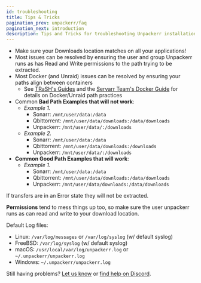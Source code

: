 ```yaml
---
id: troubleshooting
title: Tips & Tricks
pagination_prev: unpackerr/faq
pagination_next: introduction
description: Tips and Tricks for troubleshooting Unpackerr installations.
---
```


- Make sure your Downloads location matches on all your applications!
- Most issues can be resolved by ensuring the user and group Unpackerr runs as has
  Read and Write permissions to the path trying to be extracted.
- Most Docker (and Unraid) issues can be resolved by ensuring your paths align between containers
  - See [TRaSH's Guides](https://trash-guides.info/Hardlinks/Hardlinks-and-Instant-Moves/) and the
    [Servarr Team's Docker Guide](https://wiki.servarr.com/docker-guide) for details on Docker/Unraid path practices
- Common **Bad Path Examples that will not work**:
  - _Example 1._
    - Sonarr: `/mnt/user/data:/data`
    - Qbittorrent: `/mnt/user/data/downloads:/data/downloads`
    - Unpackerr: `/mnt/user/data/:/downloads`
  - _Example 2._
    - Sonarr: `/mnt/user/data:/data`
    - Qbittorrent: `/mnt/user/data/downloads:/downloads`
    - Unpackerr: `/mnt/user/data/:/downloads`
- **Common Good Path Examples that will work**:
  - _Example 1._
    - Sonarr: `/mnt/user/data:/data`
    - Qbittorrent: `/mnt/user/data/downloads:/data/downloads`
    - Unpackerr: `/mnt/user/data/downloads:/data/downloads`

If transfers are in an Error state they will not be extracted.

**Permissions** tend to mess things up too, so make sure the user unpackerr runs as can read
and write to your download location.

Default Log files:

- Linux: `/var/log/messages` or `/var/log/syslog` (w/ default syslog)
- FreeBSD: `/var/log/syslog` (w/ default syslog)
- macOS: `/usr/local/var/log/unpackerr.log` or `~/.unpackerr/unpackerr.log`
- Windows: `~/.unpackerr/unpackerr.log`

Still having problems?
[Let us know](https://github.com/Unpackerr/unpackerr/issues/new) or [find help on Discord](https://golift.io/discord).

